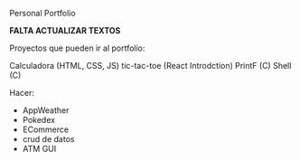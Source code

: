 Personal Portfolio

**FALTA ACTUALIZAR TEXTOS**

Proyectos que pueden ir al portfolio:

Calculadora (HTML, CSS, JS)
tic-tac-toe (React Introdction)
PrintF (C)
Shell (C)

Hacer:

- AppWeather
- Pokedex
- ECommerce
- crud de datos
- ATM GUI